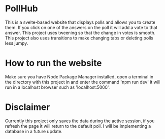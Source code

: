 # PollHub

This is a svelte-based website that displays polls and allows you to create them. If you click on one of the answers on the poll it will add a vote to that answer. This project uses tweening so that the change in votes is smooth. This project also uses transitions to make changing tabs or deleting polls less jumpy.

# How to run the website

Make sure you have Node Package Manager installed, open a terminal in the directory with this project in and enter the command 'npm run dev' it will run in a localhost browser such as 'localhost:5000'.

# Disclaimer

Currently this project only saves the data during the active session, if you refresh the page it will return to the default poll. I will be implementing a database in a future update.
